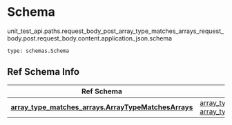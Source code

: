 # Schema
unit_test_api.paths.request_body_post_array_type_matches_arrays_request_body.post.request_body.content.application_json.schema
```
type: schemas.Schema
```

## Ref Schema Info
Ref Schema | Input Type | Output Type
---------- | ---------- | -----------
[**array_type_matches_arrays.ArrayTypeMatchesArrays**](../../../../../../components/schema/array_type_matches_arrays.md) | [array_type_matches_arrays.ArrayTypeMatchesArraysTupleInput](../../../../../../components/schema/array_type_matches_arrays.md#arraytypematchesarraystupleinput), [array_type_matches_arrays.ArrayTypeMatchesArraysTuple](../../../../../../components/schema/array_type_matches_arrays.md#arraytypematchesarraystuple) | [array_type_matches_arrays.ArrayTypeMatchesArraysTuple](../../../../../../components/schema/array_type_matches_arrays.md#arraytypematchesarraystuple)
